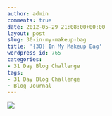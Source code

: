 ```yaml
---
author: admin
comments: true
date: 2012-05-29 21:08:00+00:00
layout: post
slug: 30-in-my-makeup-bag
title: '{30} In My Makeup Bag'
wordpress_id: 765
categories:
- 31 Day Blog Challenge
tags:
- 31 Day Blog Challenge
- Blog Journal
---
```


[![](http://www.outmumbered.com/wp-content/uploads/2012/07/dsc_6919.jpg?w=300)](http://www.outmumbered.com/wp-content/uploads/2012/07/dsc_6919.jpg)
